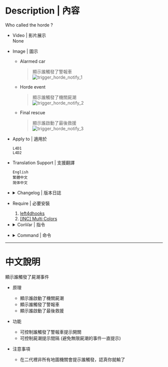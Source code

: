 # Description | 內容
Who called the horde ?

* Video | 影片展示
<br/>None

* Image | 圖示
	* Alarmed car
		> 顯示誰觸發了警報車
		<br/>![trigger_horde_notify_1](image/trigger_horde_notify_1.jpg)
	* Horde event
		> 顯示誰觸發了機關屍潮
		<br/>![trigger_horde_notify_2](image/trigger_horde_notify_2.jpg)
	* Final rescue
		> 顯示誰啟動了最後救援
		<br/>![trigger_horde_notify_3](image/trigger_horde_notify_3.jpg)

* Apply to | 適用於
    ```
    L4D1
    L4D2
    ```

* Translation Support | 支援翻譯
	```
	English
	繁體中文
	简体中文
	```

* <details><summary>Changelog | 版本日誌</summary>

    * v1.1 (2023-6-20)
        * Require lef4dhooks v1.33 or above

	* v1.0
		* Request by Yabi
        * Intital Release
		* Thanks to [Forgetest](https://github.com/jensewe) for gamedata
</details>

* Require | 必要安裝
	1. [left4dhooks](https://forums.alliedmods.net/showthread.php?t=321696)
	2. [[INC] Multi Colors](https://github.com/fbef0102/L4D1_2-Plugins/releases/tag/Multi-Colors)

* <details><summary>ConVar | 指令</summary>

	* cfg/sourcemod/trigger_horde_notify.cfg
        ```php
		// (L4D2) If 1, Notify who tirggers the alarm car.
		trigger_horde_notify_alarm_car "1"

		// Cold down time to notify again.
		trigger_horde_notify_cool_down_time "30.0"
        ```
</details>

* <details><summary>Command | 命令</summary>

	None
</details>

- - - -
# 中文說明
顯示誰觸發了屍潮事件

* 原理
	* 顯示誰啟動了機關屍潮
	* 顯示誰觸發了警報車
	* 顯示誰啟動了最後救援

* 功能
	* 可控制誰觸發了警報車提示開關
	* 可控制屍潮提示間隔 (避免無限屍潮的事件一直提示)

* 注意事項
    * 在二代裡非所有地圖機關會提示誰觸發，認真你就輸了